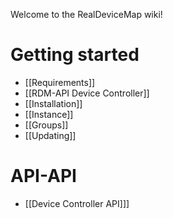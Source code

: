Welcome to the RealDeviceMap wiki!


# Getting started
- [[Requirements]]
- [[RDM-API Device Controller]]
- [[Installation]]
- [[Instance]]
- [[Groups]]
- [[Updating]]

# API-API
- [[Device Controller API]]]